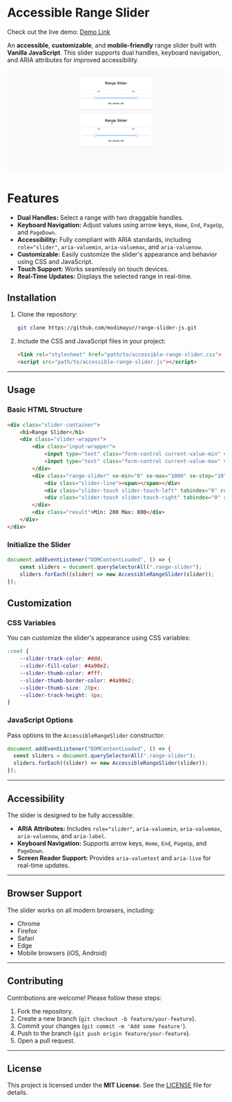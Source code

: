 
# Accessible Range Slider


Check out the live demo: [Demo Link](https://codepen.io/modimayur/full/jEOYdyX)

An **accessible**, **customizable**, and **mobile-friendly** range slider built with **Vanilla JavaScript**. This slider supports dual handles, keyboard navigation, and ARIA attributes for improved accessibility.

![Range Slider Demo](https://github.com/modimayur/range-slider-js/blob/main/screenshot/range-slider-js-screenshot.png)

# Features
- **Dual Handles:** Select a range with two draggable handles.
- **Keyboard Navigation:** Adjust values using arrow keys, `Home`, `End`, `PageUp`, and `PageDown`.
- **Accessibility:** Fully compliant with ARIA standards, including `role="slider"`, `aria-valuemin`, `aria-valuemax`, and `aria-valuenow`.
- **Customizable:** Easily customize the slider's appearance and behavior using CSS and JavaScript.
- **Touch Support:** Works seamlessly on touch devices.
- **Real-Time Updates:** Displays the selected range in real-time.


## Installation
1. Clone the repository:
   ```bash
   git clone https://github.com/modimayur/range-slider-js.git
   ```
2. Include the CSS and JavaScript files in your project:
   ```html
   <link rel="stylesheet" href="path/to/accessible-range-slider.css">
   <script src="path/to/accessible-range-slider.js"></script>
   ```

---



## Usage

### Basic HTML Structure
```html
<div class="slider-container">
    <h1>Range Slider</h1>
    <div class="slider-wrapper">
        <div class="input-wrapper">
            <input type="text" class="form-control current-value-min" value="200" />
            <input type="text" class="form-control current-value-max" value="800" />
        </div>
        <div class="range-slider" se-min="0" se-max="1000" se-step="10" aria-label="Price range">
            <div class="slider-line"><span></span></div>
            <div class="slider-touch slider-touch-left" tabindex="0" role="slider" aria-valuemin="0" aria-valuemax="1000" aria-valuenow="200" aria-label="Minimum value"></div>
            <div class="slider-touch slider-touch-right" tabindex="0" role="slider" aria-valuemin="0" aria-valuemax="1000" aria-valuenow="800" aria-label="Maximum value"></div>
        </div>
        <div class="result">Min: 200 Max: 800</div>
    </div>
</div>
```



### Initialize the Slider
```javascript
document.addEventListener("DOMContentLoaded", () => {
    const sliders = document.querySelectorAll(".range-slider");
    sliders.forEach((slider) => new AccessibleRangeSlider(slider));
});
```

## Customization

### CSS Variables
You can customize the slider's appearance using CSS variables:
```css
:root {
    --slider-track-color: #ddd;
    --slider-fill-color: #4a90e2;
    --slider-thumb-color: #fff;
    --slider-thumb-border-color: #4a90e2;
    --slider-thumb-size: 20px;
    --slider-track-height: 4px;
}
```

### JavaScript Options
Pass options to the `AccessibleRangeSlider` constructor:
```javascript
document.addEventListener("DOMContentLoaded", () => {
  const sliders = document.querySelectorAll(".range-slider");
  sliders.forEach((slider) => new AccessibleRangeSlider(slider));
});
```

---

## Accessibility

The slider is designed to be fully accessible:
- **ARIA Attributes:** Includes `role="slider"`, `aria-valuemin`, `aria-valuemax`, `aria-valuenow`, and `aria-label`.
- **Keyboard Navigation:** Supports arrow keys, `Home`, `End`, `PageUp`, and `PageDown`.
- **Screen Reader Support:** Provides `aria-valuetext` and `aria-live` for real-time updates.

---

## Browser Support

The slider works on all modern browsers, including:
- Chrome
- Firefox
- Safari
- Edge
- Mobile browsers (iOS, Android)

---

## Contributing

Contributions are welcome! Please follow these steps:
1. Fork the repository.
2. Create a new branch (`git checkout -b feature/your-feature`).
3. Commit your changes (`git commit -m 'Add some feature'`).
4. Push to the branch (`git push origin feature/your-feature`).
5. Open a pull request.

---

## License

This project is licensed under the **MIT License**. See the [LICENSE](LICENSE) file for details.
